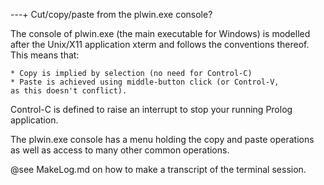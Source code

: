 ---+ Cut/copy/paste from the plwin.exe console?

The console of plwin.exe (the main executable for Windows) is modelled
after the Unix/X11 application xterm and follows the conventions
thereof. This means that:

    * Copy is implied by selection (no need for Control-C)
    * Paste is achieved using middle-button click (or Control-V,
    as this doesn't conflict). 

Control-C is defined to raise an interrupt to stop your running Prolog
application.

The plwin.exe console has a menu holding the copy and paste operations
as well as access to many other common operations. 

@see MakeLog.md on how to make a transcript of the terminal session.


